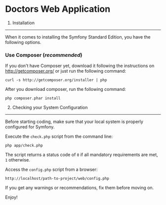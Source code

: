 Doctors Web Application
========================


1) Installation
----------------------------------

When it comes to installing the Symfony Standard Edition, you have the
following options.

### Use Composer (*recommended*)


If you don't have Composer yet, download it following the instructions on http://getcomposer.org/  or just run the following command:

    curl -s http://getcomposer.org/installer | php

After you download composer, run the following command:

    php composer.phar install


2) Checking your System Configuration
-------------------------------------

Before starting coding, make sure that your local system is properly
configured for Symfony.

Execute the `check.php` script from the command line:

    php app/check.php

The script returns a status code of `0` if all mandatory requirements are met,
`1` otherwise.

Access the `config.php` script from a browser:

    http://localhost/path-to-project/web/config.php

If you get any warnings or recommendations, fix them before moving on.

Enjoy!
